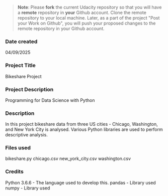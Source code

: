 >**Note**: Please **fork** the current Udacity repository so that you will have a **remote** repository in **your** Github account. Clone the remote repository to your local machine. Later, as a part of the project "Post your Work on Github", you will push your proposed changes to the remote repository in your Github account.

### Date created
04/09/2025

### Project Title
Bikeshare Project 

### Project Description
Programming for Data Science with Python

### Description
In this project bikeshare data from three US cities - Chicago, Washington, and New York City is analysed. Various Python libraries are used to perform descriptive analysis.

### Files used
bikeshare.py
chicago.csv
new_york_city.csv
washington.csv

### Credits
Python 3.6.6 - The language used to develop this.
pandas - Library used
numpy - Library used